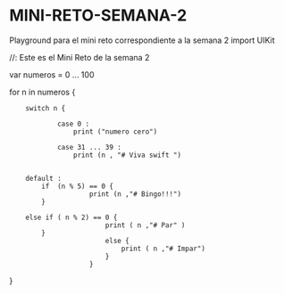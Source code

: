 # MINI-RETO-SEMANA-2
Playground para el mini reto correspondiente a la semana 2
import UIKit

//: Este es el Mini Reto de la semana 2

var numeros = 0 ... 100



for n in numeros {

        switch n {

                case 0 :
                    print ("numero cero")

                case 31 ... 39 :
                    print (n , "# Viva swift ")
            
    
        default :
            if  (n % 5) == 0 {
                        print (n ,"# Bingo!!!")
            }
            
        else if ( n % 2) == 0 {
                            print ( n ,"# Par" )
            }
                            else {
                                print ( n ,"# Impar")
                            }
                        }
}

